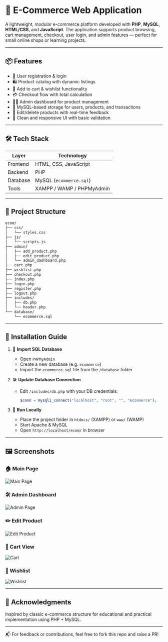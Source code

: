# 🛒 E-Commerce Web Application

A lightweight, modular e-commerce platform developed with **PHP**, **MySQL**, **HTML/CSS**, and **JavaScript**. The application supports product browsing, cart management, checkout, user login, and admin features — perfect for small online shops or learning projects.

---

## 📦 Features

- 🔐 User registration & login  
- 🛍️ Product catalog with dynamic listings  
- 🛒 Add to cart & wishlist functionality  
- 💳 Checkout flow with total calculation  
- 🧑‍💼 Admin dashboard for product management  
- 📁 MySQL-based storage for users, products, and transactions  
- 🔄 Edit/delete products with real-time feedback  
- 🎯 Clean and responsive UI with basic validation

---

## 🛠️ Tech Stack

| Layer       | Technology                  |
|-------------|-----------------------------|
| Frontend    | HTML, CSS, JavaScript       |
| Backend     | PHP                         |
| Database    | MySQL (`ecommerce.sql`)     |
| Tools       | XAMPP / WAMP / PHPMyAdmin   |

---

## 📂 Project Structure

```bash
ecom/
├── css/
│   └── styles.css
├── js/
│   └── scripts.js
├── admin/
│   ├── add_product.php
│   ├── edit_product.php
│   └── admin_dashboard.php
├── cart.php
├── wishlist.php
├── checkout.php
├── index.php
├── login.php
├── register.php
├── logout.php
├── includes/
│   ├── db.php
│   └── header.php
└── database/
    └── ecommerce.sql
```

---

## 🧰 Installation Guide

1. 🧾 **Import SQL Database**  
   - Open `PHPMyAdmin`  
   - Create a new database (e.g. `ecommerce`)  
   - Import the `ecommerce.sql` file from the `/database` folder

2. 🛠 **Update Database Connection**  
   - Edit `/includes/db.php` with your DB credentials:
     ```php
     $conn = mysqli_connect("localhost", "root", "", "ecommerce");
     ```

3. 🚀 **Run Locally**  
   - Place the project folder in `htdocs/` (XAMPP) or `www/` (WAMP)
   - Start Apache & MySQL
   - Open `http://localhost/ecom/` in browser

---

## 🖼️ Screenshots

### 🏠 Main Page
![Main Page](https://github.com/user-attachments/assets/c1d6ad0b-a018-4f4d-8992-06d20e8b9c64)

### 🛠️ Admin Dashboard
![Admin Page](https://github.com/user-attachments/assets/e949d6c4-b160-4a8d-b1e3-584d2a05f4a9)

### ✏️ Edit Product
![Edit Product](https://github.com/user-attachments/assets/9cc9f57a-7d04-4b2b-9943-fee9ab5c0179)

### 🛒 Cart View
![Cart](https://github.com/user-attachments/assets/60569ef8-614e-48c2-8bf3-d88581e307a2)

### 💖 Wishlist
![Wishlist](https://github.com/user-attachments/assets/0c07aa8c-c173-4714-b782-708702045c05)

---
  
## 🙌 Acknowledgments

Inspired by classic e-commerce structure for educational and practical implementation using PHP + MySQL.

---

📬 For feedback or contributions, feel free to fork this repo and raise a PR!
